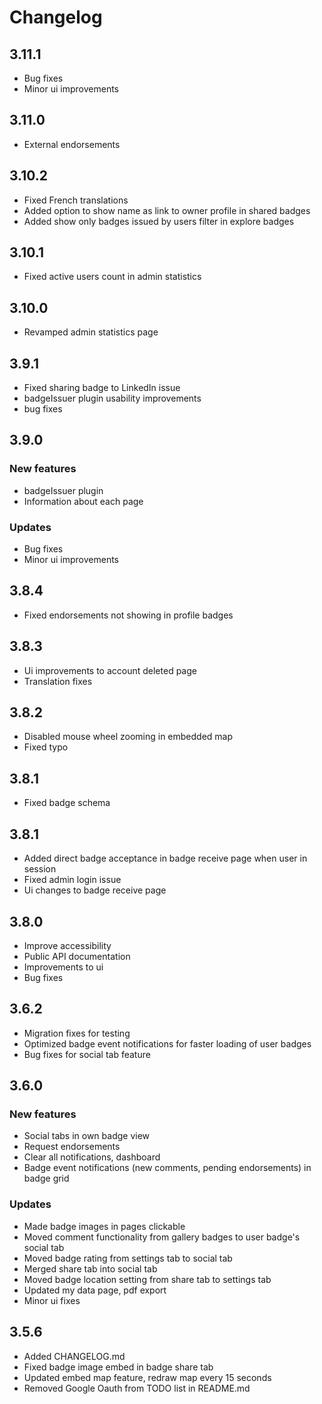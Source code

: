 # Changelog
## 3.11.1
- Bug fixes
- Minor ui improvements

## 3.11.0
- External endorsements

## 3.10.2
- Fixed French translations
- Added option to show name as link to owner profile in shared badges
- Added show only badges issued by users filter in explore badges

## 3.10.1
- Fixed active users count in admin statistics

## 3.10.0
- Revamped admin statistics page

## 3.9.1
- Fixed sharing badge to LinkedIn issue
- badgeIssuer plugin usability improvements
- bug fixes

## 3.9.0

### New features
- badgeIssuer plugin
- Information about each page

### Updates
- Bug fixes
- Minor ui improvements

## 3.8.4
 -  Fixed endorsements not showing in profile badges

## 3.8.3
 - Ui improvements to account deleted page
 - Translation fixes

## 3.8.2
 - Disabled mouse wheel zooming in embedded map
 - Fixed typo

## 3.8.1
 - Fixed badge schema

## 3.8.1
 - Added direct badge acceptance in badge receive page when user in session
 - Fixed admin login issue
 - Ui changes to badge receive page

## 3.8.0
 - Improve accessibility
 - Public API documentation
 - Improvements to ui
 - Bug fixes

## 3.6.2
 - Migration fixes for testing
 - Optimized badge event notifications for faster loading of user badges
 - Bug fixes for social tab feature

## 3.6.0

### New features
 - Social tabs in own badge view
 - Request endorsements
 - Clear all notifications, dashboard
 - Badge event notifications (new comments, pending endorsements) in badge grid

###  Updates

- Made badge images in pages clickable
- Moved comment functionality from gallery badges to user badge's social tab
- Moved badge rating from settings tab to social tab
- Merged share tab into social tab
- Moved badge location setting from share tab to settings tab
- Updated my data page, pdf export
- Minor ui fixes


## 3.5.6

- Added CHANGELOG.md
- Fixed badge image embed in badge share tab
- Updated embed map feature, redraw map every 15 seconds
- Removed Google Oauth from TODO list in README.md
